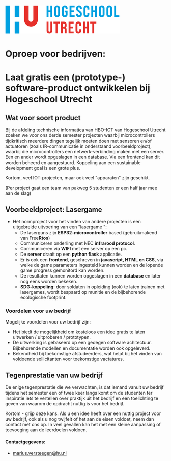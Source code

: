 # ![](hu-logo.svg)

# Oproep voor bedrijven:

# Laat gratis een (prototype-) software-product ontwikkelen bij Hogeschool Utrecht

## Wat voor soort product

Bij de afdeling technische informatica van HBO-ICT van Hogeschool Utrecht zoeken we voor ons derde semester projecten waarbij microcontrollers tijdkritisch meerdere dingen tegelijk moeten doen met sensoren en/of actuatoren (zoals IR-communicatie in onderstaand voorbeeldproject), waarbij die microcontrollers een netwerk-verbinding maken met een server. Een en ander wordt opgeslagen in een database. Via een frontend kan dit worden beheerd en aangestuurd. Koppeling aan een sustainable development goal is een grote plus.

Kortom, veel IOT-projecten, maar ook veel "apparaten" zijn geschikt.

(Per project gaat een team van pakweg 5 studenten er een half jaar mee aan de slag)

## Voorbeeldproject: Lasergame

- Het normproject voor het vinden van andere projecten is een uitgebreide uitvoering van een "lasergame ":
  - De laserguns zijn **ESP32-microcontroller** based (gebruikmakend van Free**Rtos**)
  - Communiceren onderling met NEC **infrarood protocol**.
  - Communiceren via **WIFI** met een server op een pc.
  - De **server** draait op een **python flask** applicatie.
  - Er is ook een **frontend**, geschreven in **javascript, HTML en CSS**, via welke de game parameters ingesteld kunnen worden en de lopende game progress gemonitord kan worden.
  - De resultaten kunnen worden opgeslagen in een **database** en later nog eens worden bekeken.
  - **SDG-koppeling**: door soldaten in opleiding (ook) te laten trainen met lasergames, wordt bespaard op munitie en de bijbehorende ecologische footprint.

### Voordelen voor uw bedrijf

Mogelijke voordelen voor uw bedrijf zijn:

- Het biedt de mogelijkheid om kosteloos een idee gratis te laten uitwerken / uitproberen / prototypen. 
- De uitwerking is gebaseerd op een gedegen software achitectuur.
  Bijbehorende modellen en documentatie worden ook opgeleverd.
- Bekendheid bij toekomstige afstudeerders, wat helpt bij het vinden van voldoende sollicitanten voor toekomstige vactatures.

## Tegenprestatie van uw bedrijf

De enige tegenprestatie die we verwachten, is dat iemand vanuit uw bedrijf tijdens het semester een of twee keer langs komt om de studenten ter inspiratie iets te vertellen over praktijk uit het bedrijf en een toelichting te geven van waarom de opdracht nuttig is voor het bedrijf.

Kortom - grijp deze kans. Als u een idee heeft over een nuttig project voor uw bedrijf, ook als u nog twijfelt of het aan de eisen voldoet, neem dan contact met ons op. 
In veel gevallen kan het met een kleine aanpassing of toevoeging aan de leerdoelen voldoen.

#### Contactgegevens:

- marius.versteegen@hu.nl
